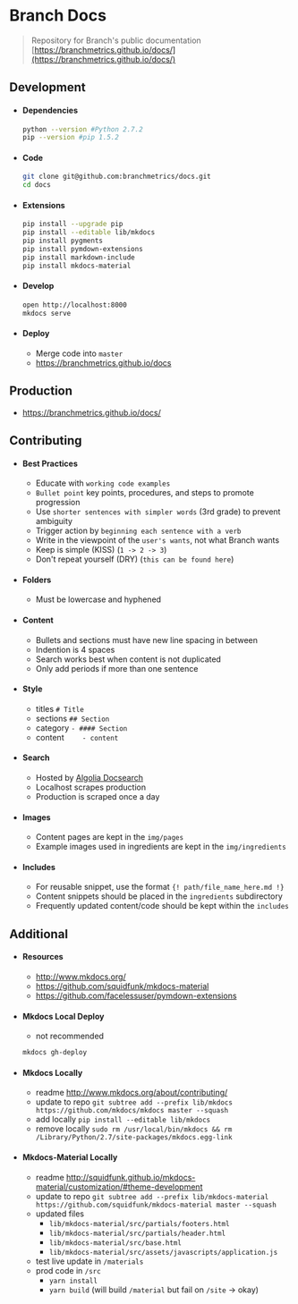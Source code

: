 # Branch Docs

> Repository for Branch's public documentation [https://branchmetrics.github.io/docs/](https://branchmetrics.github.io/docs/)

## Development

- #### Dependencies

    ```bash
    python --version #Python 2.7.2
    pip --version #pip 1.5.2
    ```

- #### Code

    ```bash
    git clone git@github.com:branchmetrics/docs.git
    cd docs
    ```

- #### Extensions

    ```bash
    pip install --upgrade pip
    pip install --editable lib/mkdocs
    pip install pygments
    pip install pymdown-extensions
    pip install markdown-include
    pip install mkdocs-material
    ```

- #### Develop

    ```bash
    open http://localhost:8000
    mkdocs serve
    ```

- #### Deploy

    - Merge code into `master`
    - https://branchmetrics.github.io/docs


## Production

- https://branchmetrics.github.io/docs/

## Contributing

- #### Best Practices
    - Educate with `working code examples`
    - `Bullet point` key points, procedures, and steps to promote progression
    - Use `shorter sentences with simpler words` (3rd grade) to prevent ambiguity 
    - Trigger action by `beginning each sentence with a verb`
    - Write in the viewpoint of the `user's wants`, not what Branch wants
    - Keep is simple (KISS) (`1 -> 2 -> 3`)
    - Don't repeat yourself (DRY) (`this can be found here`)

- #### Folders
    - Must be lowercase and hyphened

- #### Content
    - Bullets and sections must have new line spacing in between
    - Indention is 4 spaces
    - Search works best when content is not duplicated
    - Only add periods if more than one sentence

- #### Style
    - titles `# Title`
    - sections `## Section` 
    - category `- #### Section` 
    - content `    - content` 

- #### Search
    - Hosted by [Algolia Docsearch](https://community.algolia.com/docsearch/)
    - Localhost scrapes production
    - Production is scraped once a day

- #### Images
    - Content pages are kept in the `img/pages` 
    - Example images used in ingredients are kept in the `img/ingredients` 

- #### Includes
    - For reusable snippet, use the format `{! path/file_name_here.md !}` 
    - Content snippets should be placed in the `ingredients` subdirectory
    - Frequently updated content/code should be kept within the `includes`

## Additional

- #### Resources
    - http://www.mkdocs.org/
    - https://github.com/squidfunk/mkdocs-material
    - https://github.com/facelessuser/pymdown-extensions

- #### Mkdocs Local Deploy
    - not recommended

    ```bash
    mkdocs gh-deploy
    ```

- ####  Mkdocs Locally
    - readme http://www.mkdocs.org/about/contributing/
    - update to repo `git subtree add --prefix lib/mkdocs https://github.com/mkdocs/mkdocs master --squash`
    - add locally `pip install --editable lib/mkdocs`
    - remove locally `sudo rm /usr/local/bin/mkdocs && rm /Library/Python/2.7/site-packages/mkdocs.egg-link`

- #### Mkdocs-Material Locally
    - readme http://squidfunk.github.io/mkdocs-material/customization/#theme-development
    - update to repo `git subtree add --prefix lib/mkdocs-material https://github.com/squidfunk/mkdocs-material master --squash`
    - updated files
        - `lib/mkdocs-material/src/partials/footers.html`
        - `lib/mkdocs-material/src/partials/header.html`
        - `lib/mkdocs-material/src/base.html`
        - `lib/mkdocs-material/src/assets/javascripts/application.js`
    - test live update in `/materials` 
    - prod code in `/src`
        - `yarn install` 
        - `yarn build` (will build `/material` but fail on `/site` -> okay)

